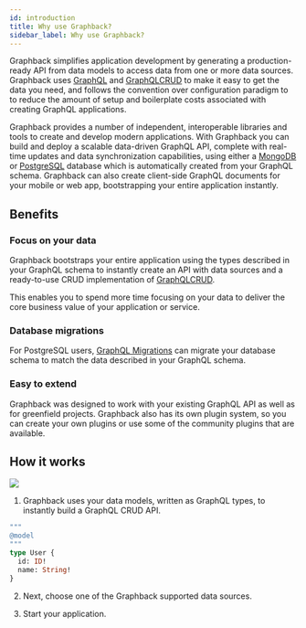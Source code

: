 ```yaml
---
id: introduction
title: Why use Graphback?
sidebar_label: Why use Graphback?
---
```


Graphback simplifies application development by generating a production-ready API from data models to access data from one or more data sources. Graphback uses [GraphQL](https://graphql.org) and [GraphQLCRUD](https://graphqlcrud.org/) to make it easy to get the data you need, and follows the convention over configuration paradigm to to reduce the amount of setup and boilerplate costs associated with creating GraphQL applications.

Graphback provides a number of independent, interoperable libraries and tools to create and develop modern applications. 
With Graphback you can build and deploy a scalable data-driven GraphQL API, complete with real-time updates and data synchronization capabilities, using either a [MongoDB](databases/mongodb.md) or [PostgreSQL](databases/postgres.md) database which is automatically created from your GraphQL schema. 
Graphback can also create client-side GraphQL documents for your mobile or web app, bootstrapping your entire application instantly.

## Benefits

### Focus on your data

Graphback bootstraps your entire application using the types described in your GraphQL schema to instantly create an API with data sources and a ready-to-use CRUD implementation of [GraphQLCRUD](https://graphqlcrud.org/).

This enables you to spend more time focusing on your data to deliver the core business value of your application or service.

### Database migrations

For PostgreSQL users, [GraphQL Migrations](graphql-migrations/intro.md) can migrate your database schema to match the data described in your GraphQL schema.

### Easy to extend

Graphback was designed to work with your existing GraphQL API as well as for greenfield projects. Graphback also has its own plugin system, so you can create your own plugins or use some of the community plugins that are available.

## How it works

![](/img/diagramsmall.png)

1. Graphback uses your data models, written as GraphQL types, to instantly build a GraphQL CRUD API.

```graphql
"""
@model
"""
type User {
  id: ID!
  name: String!
}
```

2. Next, choose one of the Graphback supported data sources.

3. Start your application.